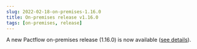 ```yaml
---
slug: 2022-02-18-on-premises-1.16.0
title: On-premises release v1.16.0
tags: [on-premises, release]
---
```


A new Pactflow on-premises release (1.16.0) is now available ([see details](https://docs.pactflow.io/docs/on-premises/releases/1.16.0)).
